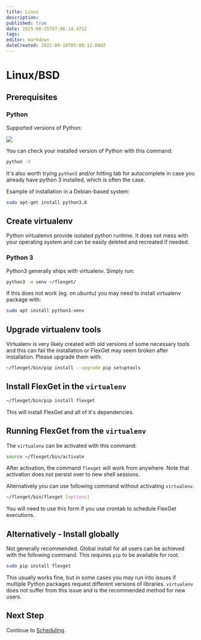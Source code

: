 ```yaml
---
title: Linux
description: 
published: true
date: 2025-08-25T07:06:14.475Z
tags: 
editor: markdown
dateCreated: 2022-09-18T05:00:12.084Z
---
```


# Linux/BSD
## Prerequisites

### Python

Supported versions of Python:

![](https://img.shields.io/pypi/pyversions/flexget?style=for-the-badge&logo=python&logoColor=white)

You can check your installed version of Python with this command:

```bash
python -V
```

It's also worth trying `python3` and/or hitting tab for autocomplete in case you already have python 3 installed, which is often the case.

Example of installation in a Debian-based system:

```bash
sudo apt-get install python3.8
```

## Create virtualenv

Python virtualenvs provide isolated python runtime. It does not mess with your operating system and can be easily deleted and recreated if needed.

### Python 3

Python3 generally ships with virtualenv. Simply run:

```bash
python3 -m venv ~/flexget/
```

If this does not work (eg. on ubuntu) you may need to install virtualenv package with:

```bash
sudo apt install python3-venv
```

## Upgrade virtualenv tools

Virtualenv is very likely created with old versions of some necessary tools and this can fail the installation or FlexGet may seem broken after installation. Please upgrade them with:

```bash
~/flexget/bin/pip install --upgrade pip setuptools
```

## Install FlexGet in the `virtualenv`

```bash
~/flexget/bin/pip install flexget
```

This will install FlexGet and all of it's dependencies.

## Running FlexGet from the `virtualenv`

The `virtualenv` can be activated with this command:

```bash
source ~/flexget/bin/activate
```

After activation, the command `flexget` will work from anywhere. Note that activation does not persist over to new shell sessions.

Alternatively you can use following command without activating `virtualenv`.

```bash
~/flexget/bin/flexget [options]
```

You will need to use this form if you use crontab to schedule FlexGet executions.

## Alternatively - Install globally

Not generally recommended. Global install for all users can be achieved with the following command. This requires `pip` to be available for root.

```bash
sudo pip install flexget
```

This usually works fine, but in some cases you may run into issues if multiple Python packages request different versions of libraries. `virtualenv` does not suffer from this issue and is the recommended method for new users.

## Next Step

Continue to [Scheduling](/InstallWizard/Linux/Scheduling).